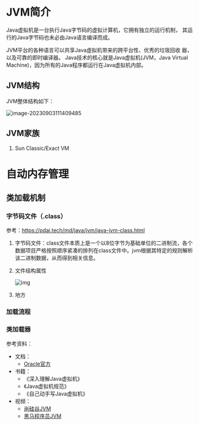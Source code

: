 # JVM简介

Java虚拟机是一台执行Java字节码的虚拟计算机，它拥有独立的运行机制，
其运行的Java字节码也未必由Java语言编译而成。

JVM平台的各种语言可以共享Java虛拟机带来的跨平台性、优秀的垃圾回收
器，以及可靠的即时编译器。
Java技术的核心就是Java虚拟机(JVM，Java Virtual Machine)，因为所有的Java程序都运行在Java虚拟机内部。

## JVM结构

JVM整体结构如下：

![image-20230903111409485](https://whymechen.oss-cn-chengdu.aliyuncs.com/image/202309031114189.png)

## JVM家族

1. Sun Classic/Exact VM

# 自动内存管理

## 类加载机制

### 字节码文件（.class）

参考：https://pdai.tech/md/java/jvm/java-jvm-class.html

1. 字节码文件：class文件本质上是一个以8位字节为基础单位的二进制流，各个数据项目严格按照顺序紧凑的排列在class文件中。jvm根据其特定的规则解析该二进制数据，从而得到相关信息。

2. 文件结构属性

   ![img](https://whymechen.oss-cn-chengdu.aliyuncs.com/image/202212012327723.png)

3. 地方

### 加载流程

### 类加载器

参考资料：

* 文档：
  * [Oracle官方](https://docs.oracle.com/javase/specs/index.html)
* 书籍：
  * 《深入理解Java虚拟机》
  * 《Java虚拟机规范》
  * 《自己动手写Java虚拟机》
* 视频：
  * [尚硅谷JVM](https://www.bilibili.com/video/BV1PJ411n7xZ/?p=1&vd_source=fabefd3fabfadb9324761989b55c26ea)
  * [黑马程序员JVM]([黑马程序员JVM完整教程，Java虚拟机快速入门，全程干货不拖沓_哔哩哔哩_bilibili](https://www.bilibili.com/video/BV1yE411Z7AP/?vd_source=fabefd3fabfadb9324761989b55c26ea))